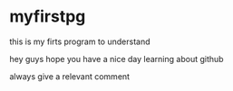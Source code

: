 # myfirstpg
this is my firts program to understand

hey guys hope you have a nice day learning about github 

always give a relevant comment

